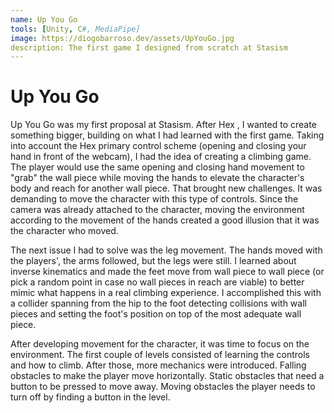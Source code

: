 ```yaml
---
name: Up You Go
tools: [Unity, C#, MediaPipe]
image: https://diogobarroso.dev/assets/UpYouGo.jpg
description: The first game I designed from scratch at Stasism
---
```


# Up You Go

Up You Go was my first proposal at Stasism. After Hex <insert hex link>, I wanted to create something bigger, building on what I had learned with the first game. Taking into account the Hex primary control scheme (opening and closing your hand in front of the webcam), I had the idea of creating a climbing game. The player would use the same opening and closing hand movement to "grab" the wall piece while moving the hands to elevate the character's body and reach for another wall piece. That brought new challenges. It was demanding to move the character with this type of controls. Since the camera was already attached to the character, moving the environment according to the movement of the hands created a good illusion that it was the character who moved.

The next issue I had to solve was the leg movement. The hands moved with the players', the arms followed, but the legs were still. I learned about inverse kinematics and made the feet move from wall piece to wall piece (or pick a random point in case no wall pieces in reach are viable) to better mimic what happens in a real climbing experience. I accomplished this with a collider spanning from the hip to the foot detecting collisions with wall pieces and setting the foot's position on top of the most adequate wall piece.

After developing movement for the character, it was time to focus on the environment. The first couple of levels consisted of learning the controls and how to climb. After those, more mechanics were introduced. Falling obstacles to make the player move horizontally. Static obstacles that need a button to be pressed to move away. Moving obstacles the player needs to turn off by finding a button in the level.

